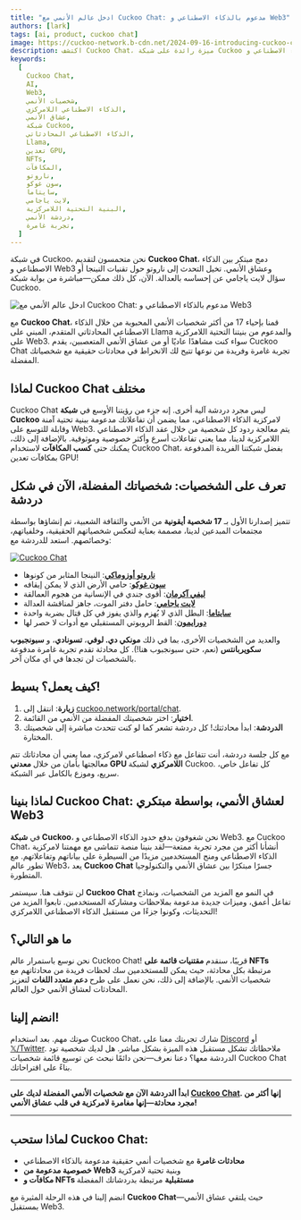 ```yaml
---
title: "ادخل عالم الأنمي مع Cuckoo Chat: مدعوم بالذكاء الاصطناعي و Web3"
authors: [lark]
tags: [ai, product, cuckoo chat]
image: https://cuckoo-network.b-cdn.net/2024-09-16-introducing-cuckoo-chat-converse-with-your-favorite-anime-characters.webp
description: اكتشف Cuckoo Chat، ميزة رائدة على شبكة Cuckoo التي تتيح لك الانخراط في محادثات حقيقية مع 17 شخصية أنمي أيقونية. من خلال الاستفادة من أحدث تقنيات الذكاء الاصطناعي و Web3، يقدم Cuckoo Chat تجربة أصيلة وغامرة لعشاق الأنمي في كل مكان. ابدأ المحادثة الآن على cuckoo.network/portal/chat!
keywords:
  [
    Cuckoo Chat,
    AI,
    Web3,
    شخصيات الأنمي,
    الذكاء الاصطناعي اللامركزي,
    عشاق الأنمي,
    شبكة Cuckoo,
    الذكاء الاصطناعي المحادثاتي,
    Llama,
    تعدين GPU,
    NFTs,
    المكافآت,
    ناروتو,
    سون غوكو,
    سايتاما,
    لايت ياجامي,
    البنية التحتية اللامركزية,
    دردشة الأنمي,
    تجربة غامرة,
  ]
---
```


في شبكة Cuckoo، نحن متحمسون لتقديم **Cuckoo Chat**، دمج مبتكر بين الذكاء الاصطناعي و Web3 وعشاق الأنمي. تخيل التحدث إلى ناروتو حول تقنيات النينجا أو سؤال لايت ياجامي عن إحساسه بالعدالة. الآن، كل ذلك ممكن—مباشرة من بوابة شبكة Cuckoo.

![ادخل عالم الأنمي مع Cuckoo Chat: مدعوم بالذكاء الاصطناعي و Web3](https://cuckoo-network.b-cdn.net/2024-09-16-introducing-cuckoo-chat-converse-with-your-favorite-anime-characters.webp "ادخل عالم الأنمي مع Cuckoo Chat: مدعوم بالذكاء الاصطناعي و Web3")

مع **Cuckoo Chat**، قمنا بإحياء 17 من أكثر شخصيات الأنمي المحبوبة من خلال الذكاء الاصطناعي المحادثاتي المتقدم، المبني على Llama والمدعوم من بنيتنا التحتية اللامركزية على Web3. سواء كنت مشاهدًا عاديًا أو من عشاق الأنمي المتعصبين، يقدم Cuckoo Chat تجربة غامرة وفريدة من نوعها تتيح لك الانخراط في محادثات حقيقية مع شخصياتك المفضلة.

## **لماذا Cuckoo Chat مختلف**

Cuckoo Chat ليس مجرد دردشة آلية أخرى. إنه جزء من رؤيتنا الأوسع في **شبكة Cuckoo** لامركزية الذكاء الاصطناعي، مما يضمن أن تفاعلاتك مدعومة ببنية تحتية آمنة وقابلة للتوسع على Web3. يتم معالجة ردود كل شخصية من خلال عقد الذكاء الاصطناعي اللامركزية لدينا، مما يعني تفاعلات أسرع وأكثر خصوصية وموثوقية. بالإضافة إلى ذلك، يمكنك حتى **كسب المكافآت** لاستخدام Cuckoo Chat، بفضل شبكتنا الفريدة المدفوعة بمكافآت تعدين GPU!

## **تعرف على الشخصيات: شخصياتك المفضلة، الآن في شكل دردشة**

تتميز إصدارنا الأول بـ **17 شخصية أيقونية** من الأنمي والثقافة الشعبية، تم إنشاؤها بواسطة مجتمعات المبدعين لدينا، مصممة بعناية لتعكس شخصياتهم الحقيقية، وخلفياتهم، وخصائصهم. استعد للدردشة مع:

[![Cuckoo Chat](https://cuckoo-network.b-cdn.net/cuckoo-chat-preview.webp "Cuckoo Chat")](https://cuckoo.network/portal/chat)

- **[ناروتو أوزوماكي](https://cuckoo.network/portal/chat/naruto)**: النينجا المثابر من كونوها
- **[سون غوكو](https://cuckoo.network/portal/chat/goku)**: حامي الأرض الذي لا يمكن إيقافه
- **[ليفي آكرمان](https://cuckoo.network/portal/chat/levi)**: أقوى جندي في الإنسانية من هجوم العمالقة
- **[لايت ياجامي](https://cuckoo.network/portal/chat/light)**: حامل دفتر الموت، جاهز لمناقشة العدالة
- **[سايتاما](https://cuckoo.network/portal/chat/saitama)**: البطل الذي لا يُهزم والذي يفوز في كل قتال بضربة واحدة
- **[دورايمون](https://cuckoo.network/portal/chat/doraemon)**: القط الروبوتي المستقبلي مع أدوات لا حصر لها

والعديد من الشخصيات الأخرى، بما في ذلك **مونكي دي. لوفي**، **تسونادي**، و **سبونجبوب سكويربانتس** (نعم، حتى سبونجبوب هنا!). كل محادثة تقدم تجربة غامرة مدفوعة بالشخصيات لن تجدها في أي مكان آخر.

## **كيف يعمل؟ بسيط!**

1. **زيارة**: انتقل إلى [cuckoo.network/portal/chat](https://cuckoo.network/portal/chat).
2. **اختيار**: اختر شخصيتك المفضلة من الأنمي من القائمة.
3. **الدردشة**: ابدأ محادثتك! كل دردشة تشعر كما لو كنت تتحدث مباشرة إلى شخصيتك المختارة.

مع كل جلسة دردشة، أنت تتفاعل مع ذكاء اصطناعي لامركزي، مما يعني أن محادثاتك تتم معالجتها بأمان من خلال **معدني GPU اللامركزي** لشبكة Cuckoo. كل تفاعل خاص، سريع، وموزع بالكامل عبر الشبكة.

## **لماذا بنينا Cuckoo Chat: لعشاق الأنمي، بواسطة مبتكري Web3**

في **شبكة Cuckoo**، نحن شغوفون بدفع حدود الذكاء الاصطناعي و Web3. مع Cuckoo Chat، أنشأنا أكثر من مجرد تجربة ممتعة—لقد بنينا منصة تتماشى مع مهمتنا لامركزية الذكاء الاصطناعي ومنح المستخدمين مزيدًا من السيطرة على بياناتهم وتفاعلاتهم. مع تطور عالم Web3، يعد **Cuckoo Chat** جسرًا مبتكرًا بين عشاق الأنمي والتكنولوجيا المتطورة.

لن نتوقف هنا. سيستمر **Cuckoo Chat** في النمو مع المزيد من الشخصيات، ونماذج تفاعل أعمق، وميزات جديدة مدعومة بملاحظات ومشاركة المستخدمين. تابعوا المزيد من التحديثات، وكونوا جزءًا من مستقبل الذكاء الاصطناعي اللامركزي!

## **ما هو التالي؟**

نحن نوسع باستمرار عالم Cuckoo Chat! قريبًا، سنقدم **مقتنيات قائمة على NFTs** مرتبطة بكل محادثة، حيث يمكن للمستخدمين سك لحظات فريدة من محادثاتهم مع شخصيات الأنمي. بالإضافة إلى ذلك، نحن نعمل على طرح **دعم متعدد اللغات** لتعزيز المحادثات لعشاق الأنمي حول العالم.

## **انضم إلينا!**

صوتك مهم. بعد استخدام Cuckoo Chat، شارك تجربتك معنا على [Discord](https://cuckoo.network/dc) أو [𝕏/Twitter](https://cuckoo.network/x). ملاحظاتك تشكل مستقبل هذه الميزة بشكل مباشر. هل لديك شخصية تود الدردشة معها؟ دعنا نعرف—نحن دائمًا نبحث عن توسيع قائمة شخصيات Cuckoo Chat بناءً على اقتراحاتك.

---

**ابدأ الدردشة الآن مع شخصيات الأنمي المفضلة لديك على [Cuckoo Chat](https://cuckoo.network/portal/chat). إنها أكثر من مجرد محادثة—إنها مغامرة لامركزية في قلب عشاق الأنمي!**

---

## **لماذا ستحب Cuckoo Chat:**

- **محادثات غامرة** مع شخصيات أنمي حقيقية مدعومة بالذكاء الاصطناعي
- **خصوصية مدعومة من Web3** وبنية تحتية لامركزية
- **مكافآت و NFTs مستقبلية** مرتبطة بدردشاتك المفضلة

انضم إلينا في هذه الرحلة المثيرة مع **Cuckoo Chat**—حيث يلتقي عشاق الأنمي بمستقبل Web3.
